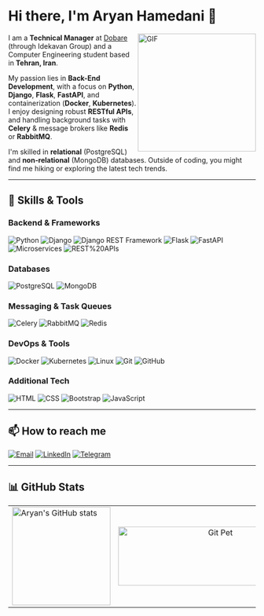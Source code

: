 # Hi there, I'm Aryan Hamedani 👋

<!-- Place the GIF on the right without enclosing all text in HTML -->
<img align="right" src="https://media.giphy.com/media/qgQUggAC3Pfv687qPC/giphy.gif" width="240" alt="GIF"/>

I am a **Technical Manager** at [Dobare](https://dobare.me) (through Idekavan Group) and a Computer Engineering student based in **Tehran, Iran**.

My passion lies in **Back-End Development**, with a focus on **Python**, **Django**, **Flask**, **FastAPI**, and containerization (**Docker**, **Kubernetes**). I enjoy designing robust **RESTful APIs**, and handling background tasks with **Celery** & message brokers like **Redis** or **RabbitMQ**.

I'm skilled in **relational** (PostgreSQL) and **non‐relational** (MongoDB) databases. Outside of coding, you might find me hiking or exploring the latest tech trends.

---

## 🚀 Skills & Tools

### **Backend & Frameworks**
![Python](https://img.shields.io/badge/Python-3776AB?style=for-the-badge&logo=python&logoColor=white)
![Django](https://img.shields.io/badge/Django-092E20?style=for-the-badge&logo=django&logoColor=white)
![Django REST Framework](https://img.shields.io/badge/DRF-EE3B2F?style=for-the-badge)
![Flask](https://img.shields.io/badge/Flask-000000?style=for-the-badge&logo=flask&logoColor=white)
![FastAPI](https://img.shields.io/badge/FastAPI-009688?style=for-the-badge)
![Microservices](https://img.shields.io/badge/Microservices-FACC15?style=for-the-badge)
![REST%20APIs](https://img.shields.io/badge/REST%20APIs-3B2E5A?style=for-the-badge)

### **Databases**
![PostgreSQL](https://img.shields.io/badge/PostgreSQL-336791?style=for-the-badge&logo=postgresql&logoColor=white)
![MongoDB](https://img.shields.io/badge/MongoDB-47A248?style=for-the-badge&logo=mongodb&logoColor=white)

### **Messaging & Task Queues**
![Celery](https://img.shields.io/badge/Celery-37814A?style=for-the-badge&logo=celery&logoColor=white)
![RabbitMQ](https://img.shields.io/badge/RabbitMQ-FF6600?style=for-the-badge&logo=rabbitmq&logoColor=white)
![Redis](https://img.shields.io/badge/Redis-DC382D?style=for-the-badge&logo=redis&logoColor=white)

### **DevOps & Tools**
![Docker](https://img.shields.io/badge/Docker-0db7ed?style=for-the-badge&logo=docker&logoColor=white)
![Kubernetes](https://img.shields.io/badge/Kubernetes-326ce5?style=for-the-badge&logo=kubernetes&logoColor=white)
![Linux](https://img.shields.io/badge/Linux-FCC624?style=for-the-badge&logo=linux&logoColor=black)
![Git](https://img.shields.io/badge/Git-F05032?style=for-the-badge&logo=git&logoColor=white)
![GitHub](https://img.shields.io/badge/GitHub-181717?style=for-the-badge&logo=github&logoColor=white)

### **Additional Tech**
![HTML](https://img.shields.io/badge/HTML-E34F26?style=for-the-badge&logo=html5&logoColor=white)
![CSS](https://img.shields.io/badge/CSS-1572B6?style=for-the-badge&logo=css3&logoColor=white)
![Bootstrap](https://img.shields.io/badge/Bootstrap-563D7C?style=for-the-badge&logo=bootstrap&logoColor=white)
![JavaScript](https://img.shields.io/badge/JavaScript-F7DF1E?style=for-the-badge&logo=javascript&logoColor=black)

---

## 📫 How to reach me

[![Email](https://img.shields.io/badge/Email-D14836?style=for-the-badge&logo=gmail&logoColor=white)](mailto:aryn.hmd@gmail.com)
[![LinkedIn](https://img.shields.io/badge/LinkedIn-0077B5?style=for-the-badge&logo=linkedin&logoColor=white)](https://www.linkedin.com/in/AryanHamedani)
[![Telegram](https://img.shields.io/badge/Telegram-2CA5E0?style=for-the-badge&logo=telegram&logoColor=white)](https://t.me/tentoria)

---

## 📊 GitHub Stats

<table>
  <tr>
    <!-- Left column: GitHub Stats -->
    <td>
      <img 
        src="https://github-readme-stats.vercel.app/api?username=AryanHamedani&show_icons=true&theme=radical"
        alt="Aryan's GitHub stats"
        height="200"
      />
    </td>
    <!-- Right column: Git Pet -->
    <td align="center">
      <a href="https://github.com/devxb/gitanimals">
        <img
          src="https://render.gitanimals.org/lines/AryanHamedani"
          alt="Git Pet"
          width="400"
          height="120"
        />
      </a>
    </td>
  </tr>
</table>
